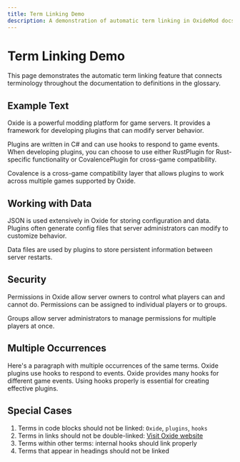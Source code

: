 ```yaml
---
title: Term Linking Demo
description: A demonstration of automatic term linking in OxideMod docs
---
```


# Term Linking Demo

This page demonstrates the automatic term linking feature that connects terminology throughout the documentation to definitions in the glossary.

## Example Text

Oxide is a powerful modding platform for game servers. It provides a framework for developing plugins that can modify server behavior.

Plugins are written in C# and can use hooks to respond to game events. When developing plugins, you can choose to use either RustPlugin for Rust-specific functionality or CovalencePlugin for cross-game compatibility.

Covalence is a cross-game compatibility layer that allows plugins to work across multiple games supported by Oxide.

## Working with Data

JSON is used extensively in Oxide for storing configuration and data. Plugins often generate config files that server administrators can modify to customize behavior.

Data files are used by plugins to store persistent information between server restarts.

## Security

Permissions in Oxide allow server owners to control what players can and cannot do. Permissions can be assigned to individual players or to groups.

Groups allow server administrators to manage permissions for multiple players at once.

## Multiple Occurrences

Here's a paragraph with multiple occurrences of the same terms. Oxide plugins use hooks to respond to events. Oxide provides many hooks for different game events. Using hooks properly is essential for creating effective plugins.

## Special Cases

1. Terms in code blocks should not be linked: `Oxide`, `plugins`, `hooks`
2. Terms in links should not be double-linked: [Visit Oxide website](https://oxidemod.com)
3. Terms within other terms: internal hooks should link properly
4. Terms that appear in headings should not be linked
